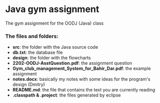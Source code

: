 # Java gym assignment
The gym assignment for the OODJ (Java) class

### The files and folders:
- **src**: the folder with the Java source code
- **db.txt**: the database file
- **design**: the folder with the flowcharts
- **2202-OODJ-AsstQuestion.pdf**: the assignment question
- **Gym_club_management_System_for_Bahir_Dar.pdf**: the example assignment
- **notes.docx**: basically my notes with some ideas for the program's design (Dmitry)
- **README.md**: the file that contains the text you are currently reading
- **.classpath & .project**: the files generated by eclipse
